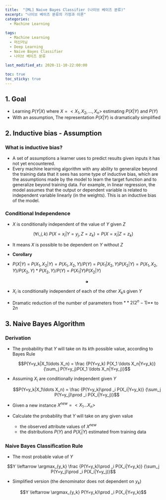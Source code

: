 ```yaml
---
title:  "[ML] Naive Bayes Classifier (나이브 베이즈 분류)"
excerpt: "나이브 베이즈 분류의 가정과 이론"
categories:
  - Machine Learning
  
tags:
  - Machine Learning
  - 머신러닝
  - Deep Learning
  - Naive Bayes Classifier
  - 나이브 베이즈 분류
  
last_modified_at: 2020-11-10-22:00:00

toc: true
toc_sticky: true
---
```



## 1. Goal

- Learning $P(Y|X)$ where $X = <X_1, X_2, ... , X_n>$ estimating $P(X|Y)$ and $P(Y)$
- With an assumption, The representation $P(X|Y)$ is dramatically simplified

## 2. Inductive bias - Assumption

### What is inductive bias?

- A set of assumptions a learner uses to predict results given inputs it has not yet encountered.
- Every machine learning algorithm with any ability to generalize beyond the training data that it sees has some type of inductive bias, which are the assumptions made by the model to learn the target function and to generalize beyond training data. For example, in linear regression, the model assumes that the output or dependent variable is related to independent variable linearly (in the weights). This is an inductive bias of the model.

### Conditional Independence

- $X$ is conditionally independent of the value of $Y$ given $Z$

$$(\forall i,j,k)\ P(X=x_i|Y=y_j, Z=z_k) = P(X=x_i|Z=z_k)$$

- It means $X$ is possible to be dependent on $Y$ without $Z$

- **Corollary**

- $P(X|Y)\ = \ P(X_1,X_2|Y) = P(X_1,X_2,Y)/P(Y)$
                    $=\ P(X_1|X_2,Y)P(X_2|Y)= P(X_1,X_2,Y)/P(X_2,Y)*P(X_2,Y)/P(Y)$
                    $=\ P(X_1|Y)P(X_2|Y)$

    $$⁍$$

- $X_i$ is conditionally independent of each of the other $X_k$s given $Y$
- Dramatic reduction of the number of parameters from $**2(2^n-1)$** to $2n$

## 3. Naive Bayes Algorithm

### Derivation

- The probability that $Y$ will take on its $k$th possible value, according to Bayes Rule

    $$P(Y=y_k|X_1\ldots X_n)
    = \frac
    {P(Y=y_k) P(X_1 \ldots X_n|Y=y_k)}
    {\sum_j P(Y=y_j)P(X_1 \ldots X_n|Y=y_j)}$$

- Assuming $X_i$ are conditionally independent given $Y$

    $$P(Y=y_k|X_1\ldots X_n)
    = \frac
    {P(Y=y_k)\prod _i P(X_i|Y=y_k)}
    {\sum_j P(Y=y_j)\prod _i P(X_i|Y=y_j)}$$

- Given a new instance $X^{new}=<X_1 \ldots X_n>$
- Calculate the probability that $Y$ will take on any given value
    - the observed attribute values of $X^{new}$
    - the distributions $P(Y)$ and $P(X_i|Y)$ estimated from training data

### Naive Bayes Classification Rule

- The most probable value of $Y$

$$Y \leftarrow \argmax_{y_k}  \frac
{P(Y=y_k)\prod _i P(X_i|Y=y_k)}
{\sum_j P(Y=y_j)\prod _i P(X_i|Y=y_j)}$$

- Simplified version (the denominator does not dependent on $y_k$)

$$Y \leftarrow \argmax_{y_k}  P(Y=y_k)\prod _i P(X_i|Y=y_k)$$
